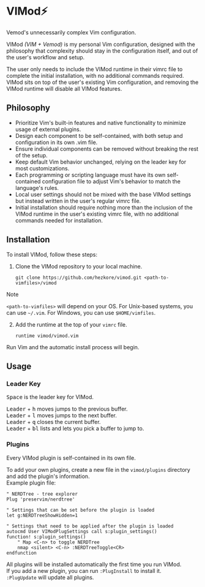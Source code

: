 # VIMod⚡
Vemod's unnecessarily complex Vim configuration.

VIMod _(VIM + Vemod)_ is my personal Vim configuration, designed with the philosophy that complexity should stay in the configuration itself, and out of the user's workflow and setup.

The user only needs to include the VIMod runtime in their vimrc file to complete the initial installation, with no additional commands required. VIMod sits on top of the user's existing Vim configuration, and removing the VIMod runtime will disable all VIMod features.

## Philosophy
* Prioritize Vim's built-in features and native functionality to minimize usage of external plugins.
* Design each component to be self-contained, with both setup and configuration in its own .vim file.
* Ensure individual components can be removed without breaking the rest of the setup.
* Keep default Vim behavior unchanged, relying on the leader key for most customizations.
* Each programming or scripting language must have its own self-contained configuration file to adjust Vim's behavior to match the language's rules.
* Local user settings should not be mixed with the base VIMod settings but instead written in the user's regular vimrc file.
* Initial installation should require nothing more than the inclusion of the VIMod runtime in the user's existing vimrc file, with no additional commands needed for installation.

## Installation
To install VIMod, follow these steps:

1. Clone the VIMod repository to your local machine.
	```shell
	git clone https://github.com/hezkore/vimod.git <path-to-vimfiles>/vimod
	```

> [!NOTE]
> `<path-to-vimfiles>` will depend on your OS. For Unix-based systems, you can use `~/.vim`. For Windows, you can use `$HOME/vimfiles`.

2. Add the runtime at the top of your `vimrc` file.
	```vim
	runtime vimod/vimod.vim
	```
Run Vim and the automatic install process will begin.

## Usage

### Leader Key
<kbd>Space</kbd> is the leader key for VIMod.

<kbd>Leader</kbd> + <kbd>h</kbd> moves jumps to the previous buffer.\
<kbd>Leader</kbd> + <kbd>l</kbd> moves jumps to the next buffer.\
<kbd>Leader</kbd> + <kbd>q</kbd> closes the current buffer.\
<kbd>Leader</kbd> + <kbd>bl</kbd> lists and lets you pick a buffer to jump to.

### Plugins
Every VIMod plugin is self-contained in its own file.

To add your own plugins, create a new file in the `vimod/plugins` directory and add the plugin's information.\
Example plugin file:
```vim
" NERDTree - tree explorer
Plug 'preservim/nerdtree'

" Settings that can be set before the plugin is loaded
let g:NERDTreeShowHidden=1

" Settings that need to be applied after the plugin is loaded
autocmd User VIModPlugSettings call s:plugin_settings()
function! s:plugin_settings()
	" Map <C-n> to toggle NERDTree
	nmap <silent> <C-n> :NERDTreeToggle<CR>
endfunction
```
All plugins will be installed automatically the first time you run VIMod.\
If you add a new plugin, you can run `:PlugInstall` to install it.\
`:PlugUpdate` will update all plugins.